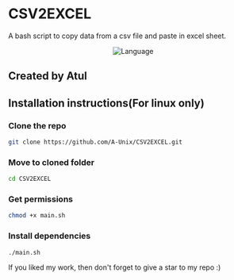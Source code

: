 # CSV2EXCEL
 A bash script to copy data from a csv file and paste in excel sheet.

<p align="center">
  <img src="https://img.shields.io/badge/Language-Bash-yellow" alt="Language" />
</p>

## Created by Atul

## Installation instructions(For linux only)
 ### Clone the repo
  ```bash
  git clone https://github.com/A-Unix/CSV2EXCEL.git
  ```
 ### Move to cloned folder
 ```bash
 cd CSV2EXCEL
 ```
 ### Get permissions
  ```bash
  chmod +x main.sh
  ```
 ### Install dependencies
  ```bash
  ./main.sh
  ```
If you liked my work, then don't forget to give a star to my repo :)